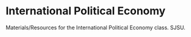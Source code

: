# International Political Economy 

Materials/Resources for the International Political Economy class.  SJSU. 
